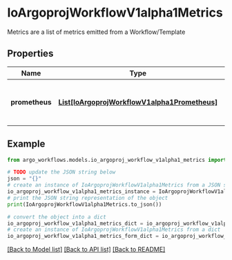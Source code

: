 # IoArgoprojWorkflowV1alpha1Metrics

Metrics are a list of metrics emitted from a Workflow/Template

## Properties

Name | Type | Description | Notes
------------ | ------------- | ------------- | -------------
**prometheus** | [**List[IoArgoprojWorkflowV1alpha1Prometheus]**](IoArgoprojWorkflowV1alpha1Prometheus.md) | Prometheus is a list of prometheus metrics to be emitted | 

## Example

```python
from argo_workflows.models.io_argoproj_workflow_v1alpha1_metrics import IoArgoprojWorkflowV1alpha1Metrics

# TODO update the JSON string below
json = "{}"
# create an instance of IoArgoprojWorkflowV1alpha1Metrics from a JSON string
io_argoproj_workflow_v1alpha1_metrics_instance = IoArgoprojWorkflowV1alpha1Metrics.from_json(json)
# print the JSON string representation of the object
print(IoArgoprojWorkflowV1alpha1Metrics.to_json())

# convert the object into a dict
io_argoproj_workflow_v1alpha1_metrics_dict = io_argoproj_workflow_v1alpha1_metrics_instance.to_dict()
# create an instance of IoArgoprojWorkflowV1alpha1Metrics from a dict
io_argoproj_workflow_v1alpha1_metrics_form_dict = io_argoproj_workflow_v1alpha1_metrics.from_dict(io_argoproj_workflow_v1alpha1_metrics_dict)
```
[[Back to Model list]](../README.md#documentation-for-models) [[Back to API list]](../README.md#documentation-for-api-endpoints) [[Back to README]](../README.md)


